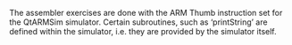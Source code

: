 The assembler exercises are done with the ARM Thumb instruction set for the QtARMSim simulator.
Certain subroutines, such as ‘printString’ are defined within the simulator, i.e. they are provided by the simulator itself.
